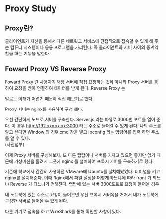 # Proxy Study

## Proxy란?
 클라이언트가 자신을 통해서 다른 네트워크 서비스에 간접적으로 접속할 수 있게 해 주는 컴퓨터 시스템이나 응용 프로그램을 가리킨다. 즉 클라이언트와 서버 사이의 중계역할을 하는 기능을 말한다. 


## Foward Proxy VS Reverse Proxy 

Foward Proxy 란 사용자가 해당 서버에 직접 요청하는 것이 아니라 Proxy 서버를 통하여 요청을 받아 연결하여 데이터를 받게 된다.
Reverse Proxy 는 

말로는 이해가 어렵기 때문에 직접 해보기로 했다.

Proxy 서버는 nginx를 사용하여 구성 했다. 

우선 간단하게 노드로 서버를 구축한다. Server.js 라는 파일로 3000번 포트를 열어 준다. 이 경우 http://192.xxx.xx.xx:3000 라는 주소로 들어갈 수 있게 된다.
나의 주소를 알고 싶다면 Window 의 경우 cmd 창을 열고 ipconfig 라는 명령어를 입력 하면 주소를 알 수 있다.  
(사진첨부)

이제 Proxy 서버를 구성해보자. 또 다른 랩탑이나 서버를 가지고 있으면 좋지만 없기 때문에 가상머신을 돌려서 그곳에 nginx 를 설치하여 프록시 서버를 구축하기로 했다.

기존에 학교에서 간간히 사용하던 VMware에 Ubuntu를 설치해놨었다. 터미널을 키고 nginx를 설치해준다. 이때 Nginx에서 파일 설정을 어떻게 하느냐에 따라 front 가 되느냐 Reverse 가 되느냐가 정해진다. 랩탑에 있는 서버 3000포트로 요청이 들어올 경우 


내 노트북에 있는 주소로 요청이 들어오면 우선 프록시 서버쪽을 거쳐서 내가 노트북에 구성한 서버로 들어올 수 있게 된다. 

다른 기기로 접속을 하고 WireShark를 통해 확인할 사항이 있다. 

